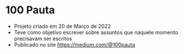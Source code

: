 <h1>100 Pauta</h1>

- Projeto criado em 20 de Março de  2022<br>
- Teve como objetivo escrever sobre assuntos que naquele momento precisavam ser escritos<br>
- Publicado no site https://medium.com/@100pauta<br>
